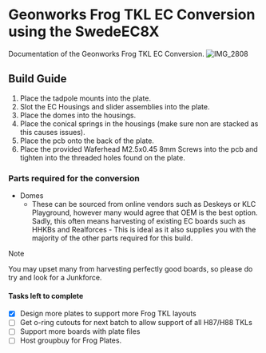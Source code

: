 # Geonworks Frog TKL EC Conversion using the SwedeEC8X
Documentation of the Geonworks Frog TKL EC Conversion. 
![IMG_2808](https://github.com/user-attachments/assets/9e066c7a-82b2-49ed-8bcd-200b5d8ff9b1)


## Build Guide
1. Place the tadpole mounts into the plate. 
2. Slot the EC Housings and slider assemblies into the plate. 
3. Place the domes into the housings. 
4. Place the conical springs in the housings (make sure non are stacked as this causes issues). 
5. Place the pcb onto the back of the plate.
6. Place the provided Waferhead M2.5x0.45 8mm Screws into the pcb and tighten into the threaded holes found on the plate. 

### Parts required for the conversion
- Domes
  - These can be sourced from online vendors such as Deskeys or KLC Playground, however many would agree that OEM is the best option. Sadly, this often means harvesting of existing EC boards such as HHKBs and Realforces - This is ideal as it also supplies you with the   
  majority of the other parts required for this build. 

> [!NOTE]
> You may upset many from harvesting perfectly good boards, so please do try and look for a Junkforce. 







#### Tasks left to complete 
- [X] Design more plates to support more Frog TKL layouts
- [ ] Get o-ring cutouts for next batch to allow support of all H87/H88 TKLs 
- [ ] Support more boards with plate files 
- [ ] Host groupbuy for Frog Plates. 
